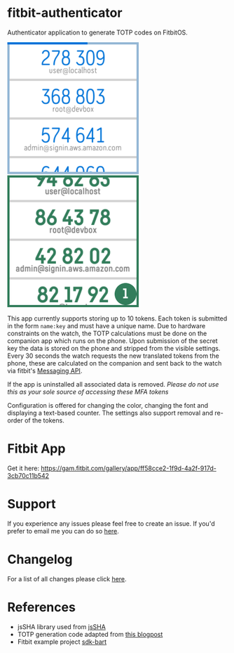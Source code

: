 # fitbit-authenticator

Authenticator application to generate TOTP codes on FitbitOS.

![](Authenticator-screenshot1.png) ![](Authenticator-screenshot2.png)

This app currently supports storing up to 10 tokens. Each token is submitted in the form `name:key` and must have a unique name. Due to hardware constraints on the watch, the TOTP calculations must be done on the companion app which runs on the phone. Upon submission of the secret key the data is stored on the phone and stripped from the visible settings. Every 30 seconds the watch requests the new translated tokens from the phone, these are calculated on the companion and sent back to the watch via fitbit's [Messaging API](https://dev.fitbit.com/build/reference/companion-api/messaging/). 

If the app is uninstalled all associated data is removed. *Please do not use this as your sole source of accessing these MFA tokens*

Configuration is offered for changing the color, changing the font and displaying a text-based counter.
The settings also support removal and re-order of the tokens.

# Fitbit App 

Get it here: https://gam.fitbit.com/gallery/app/ff58cce2-1f9d-4a2f-917d-3cb70c11b542

# Support

If you experience any issues please feel free to create an issue. If you'd prefer to email me you can do so [here](mailto:lixxiadev@gmail.com).

# Changelog

For a list of all changes please click [here](CHANGELOG.md).

# References

- jsSHA library used from [jsSHA](http://caligatio.github.com/jsSHA/)
- TOTP generation code adapted from [this blogpost](http://blog.tinisles.com/2011/10/google-authenticator-one-time-password-algorithm-in-javascript/)
- Fitbit example project [sdk-bart](https://github.com/Fitbit/sdk-bart)

